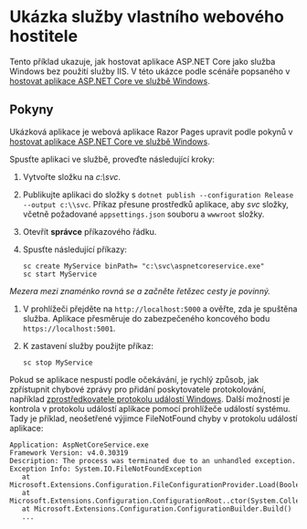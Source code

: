 # <a name="custom-webhost-service-sample"></a>Ukázka služby vlastního webového hostitele

Tento příklad ukazuje, jak hostovat aplikace ASP.NET Core jako služba Windows bez použití služby IIS. V této ukázce podle scénáře popsaného v [hostovat aplikace ASP.NET Core ve službě Windows](https://docs.microsoft.com/aspnet/core/host-and-deploy/windows-service).

## <a name="instructions"></a>Pokyny

Ukázková aplikace je webová aplikace Razor Pages upravit podle pokynů v [hostovat aplikace ASP.NET Core ve službě Windows](https://docs.microsoft.com/aspnet/core/host-and-deploy/windows-service).

Spusťte aplikaci ve službě, proveďte následující kroky:

1. Vytvořte složku na *c:\svc*.

1. Publikujte aplikaci do složky s `dotnet publish --configuration Release --output c:\\svc`. Příkaz přesune prostředků aplikace, aby *svc* složky, včetně požadované `appsettings.json` souboru a `wwwroot` složky.

1. Otevřít **správce** příkazového řádku.

1. Spusťte následující příkazy:

   ```console
   sc create MyService binPath= "c:\svc\aspnetcoreservice.exe"
   sc start MyService
   ```

  *Mezera mezi znaménko rovná se a začněte řetězec cesty je povinný.*

1. V prohlížeči přejděte na `http://localhost:5000` a ověřte, zda je spuštěna služba. Aplikace přesměruje do zabezpečeného koncového bodu `https://localhost:5001`.

1. K zastavení služby použijte příkaz:

   ```console
   sc stop MyService
   ```

Pokud se aplikace nespustí podle očekávání, je rychlý způsob, jak zpřístupnit chybové zprávy pro přidání poskytovatele protokolování, například [zprostředkovatele protokolu událostí Windows](https://docs.microsoft.com/aspnet/core/fundamentals/logging/index#eventlog). Další možností je kontrola v protokolu událostí aplikace pomocí prohlížeče událostí systému. Tady je příklad, neošetřené výjimce FileNotFound chyby v protokolu událostí aplikace:

```console
Application: AspNetCoreService.exe
Framework Version: v4.0.30319
Description: The process was terminated due to an unhandled exception.
Exception Info: System.IO.FileNotFoundException
   at Microsoft.Extensions.Configuration.FileConfigurationProvider.Load(Boolean)
   at Microsoft.Extensions.Configuration.ConfigurationRoot..ctor(System.Collections.Generic.IList`1<Microsoft.Extensions.Configuration.IConfigurationProvider>)
   at Microsoft.Extensions.Configuration.ConfigurationBuilder.Build()
   ...
```

